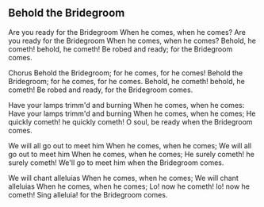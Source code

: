 ## Behold the Bridegroom

Are you ready for the Bridegroom
When he comes, when he comes?
Are you ready for the Bridegroom
When he comes, when he comes?
Behold, he cometh! behold, he cometh!
Be robed and ready; for the Bridegroom comes.

Chorus
Behold the Bridegroom; for he comes, for he comes!
Behold the Bridegroom; for he comes, for he comes.
Behold, he cometh! behold, he cometh!
Be robed and ready, for the Bridegroom comes.

Have your lamps trimm'd and burning
When he comes, when he comes:
Have your lamps trimm'd and burning 
When he comes, when he comes;
He quickly cometh! he quickly cometh!
O soul, be ready when the Bridegroom comes.

We will all go out to meet him
When he comes, when he comes;
We will all go out to meet him
When he comes, when he comes;
He surely cometh! he surely cometh!
We'll go to meet him when the Bridegroom comes.

We will chant alleluias
When he comes, when he comes;
We will chant alleluias
When he comes, when he comes;
Lo! now he cometh! lo! now he cometh!
Sing alleluia! for the Bridegroom comes.